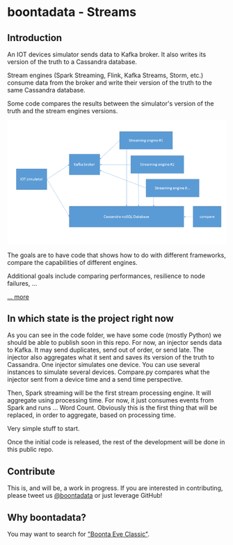 # boontadata - Streams

## Introduction

An IOT devices simulator sends data to Kafka broker. It also writes its version of the truth to a Cassandra database. 

Stream engines (Spark Streaming, Flink, Kafka Streams, Storm, etc.) consume data from the broker and write their version of the truth to the same Cassandra database.

Some code compares the results between the simulator's version of the truth and the stream engines versions.  

![](doc/diagrams/arc1.png)

The goals are to have code that shows how to do with different frameworks, compare the capabilities of different engines.

Additional goals include comparing performances, resilience to node failures, ...

[... more](doc/scenario.md)

## In which state is the project right now

As you can see in the code folder, we have some code (mostly Python) we should be able to publish soon in this repo. 
For now, an injector sends data to Kafka. It may send duplicates, send out of order, or send late. 
The injector also aggregates what it sent and saves its version of the truth to Cassandra.
One injector simulates one device. You can use several instances to simulate several devices. 
Compare.py compares what the injector sent from a device time and a send time perspective. 

Then, Spark streaming will be the first stream processing engine. It will aggregate using processing time.
For now, it just consumes events from Spark and runs ... Word Count. Obviously this is the first thing that will be replaced, 
in order to aggregate, based on processing time. 

Very simple stuff to start.

Once the initial code is released, the rest of the development will be done in this public repo. 

## Contribute

This is, and will be, a work in progress. 
If you are interested in contributing, please tweet us [@boontadata](https://twitter.com/@boontadata) or just leverage GitHub!

## Why boontadata? 

You may want to search for ["Boonta Eve Classic"](https://www.bing.com/search?q=boonta+eve+classic).
